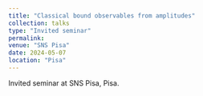```yaml
---
title: "Classical bound observables from amplitudes"
collection: talks
type: "Invited seminar"
permalink:
venue: "SNS Pisa"
date: 2024-05-07
location: "Pisa"
---
```


Invited seminar at SNS Pisa, Pisa.
